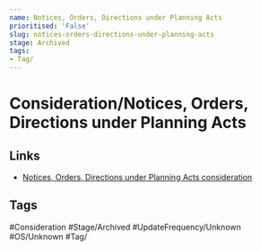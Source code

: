 ```yaml
---
name: Notices, Orders, Directions under Planning Acts
prioritised: 'False'
slug: notices-orders-directions-under-planning-acts
stage: Archived
tags:
- Tag/
---
```


# Consideration/Notices, Orders, Directions under Planning Acts



## Links

* [Notices, Orders, Directions under Planning Acts consideration](https://design.planning.data.gov.uk/planning-consideration/notices-orders-directions-under-planning-acts)

## Tags

#Consideration #Stage/Archived #UpdateFrequency/Unknown #OS/Unknown #Tag/
